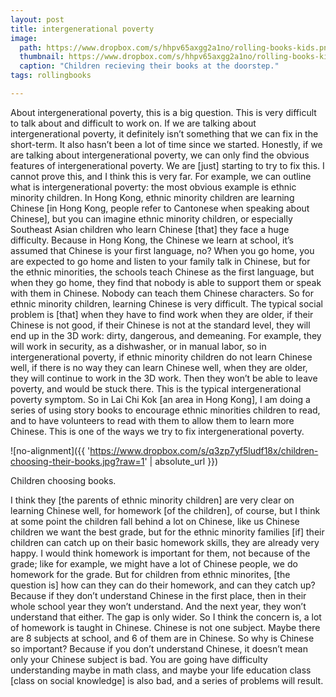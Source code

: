 ```yaml
---
layout: post
title: intergenerational poverty
image: 
  path: https://www.dropbox.com/s/hhpv65axgg2a1no/rolling-books-kids.png?raw=1
  thumbnail: https://www.dropbox.com/s/hhpv65axgg2a1no/rolling-books-kids.png?raw=1
  caption: "Children recieving their books at the doorstep."
tags: rollingbooks

---
```


About intergenerational poverty, this is a big question. This is very difficult to talk about and difficult to work on. If we are talking about intergenerational poverty, it definitely isn’t something that we can fix in the short-term. It also hasn’t been a lot of time since we started. Honestly, if we are talking about intergenerational poverty, we can only find the obvious features of intergenerational poverty. We are [just] starting to try to fix this. I cannot prove this, and I think this is very far. For example, we can outline what is intergenerational poverty: the most obvious example is ethnic minority children. In Hong Kong, ethnic minority children are learning Chinese [in Hong Kong, people refer to Cantonese when speaking about Chinese], but you can imagine ethnic minority children, or especially Southeast Asian children who learn Chinese [that] they face a huge difficulty. Because in Hong Kong, the Chinese we learn at school, it’s assumed that Chinese is your first language, no? When you go home, you are expected to go home and listen to your family talk in Chinese, but for the ethnic minorities, the schools teach Chinese as the first language, but when they go home, they find that nobody is able to support them or speak with them in Chinese. Nobody can teach them Chinese characters. So for ethnic minority children, learning Chinese is very difficult. The typical social problem is [that] when they have to find work when they are older, if their Chinese is not good, if their Chinese is not at the standard level, they will end up in the 3D work: dirty, dangerous, and demeaning. For example, they will work in security, as a dishwasher, or in manual labor, so in intergenerational poverty, if ethnic minority children do not learn Chinese well, if there is no way they can learn Chinese well, when they are older, they will continue to work in the 3D work. Then they won’t be able to leave poverty, and would be stuck there. This is the typical intergenerational poverty symptom. So in Lai Chi Kok [an area in Hong Kong], I am doing a series of using story books to encourage ethnic minorities children to read, and to have volunteers to read with them to allow them to learn more Chinese. This is one of the ways we try to fix intergenerational poverty. 

![no-alignment]({{ 'https://www.dropbox.com/s/q3zp7yf5ludf18x/children-choosing-their-books.jpg?raw=1' | absolute_url }})
  <figcaption>Children choosing books.</figcaption>

I think they [the parents of ethnic minority children] are very clear on learning Chinese well, for homework [of the children], of course, but I think at some point the children fall behind a lot on Chinese, like us Chinese children we want the best grade, but for the ethnic minority families [if] their children can catch up on their basic homework skills, they are already very happy. I would think homework is important for them, not because of the grade; like for example, we might have a lot of Chinese people, we do homework for the grade. But for children from ethnic minorites, [the question is] how can they can do their homework, and can they catch up? Because if they don’t understand Chinese in the first place, then in their whole school year they won’t understand. And the next year, they won’t understand that either. The gap is only wider. So I think the concern is, a lot of homework is taught in Chinese. Chinese is not one subject. Maybe there are 8 subjects at school, and 6 of them are in Chinese. So why is Chinese so important? Because if you don’t understand Chinese, it doesn’t mean only your Chinese subject is bad. You are going have difficulty understanding maybe in math class, and maybe your life education class [class on social knowledge] is also bad, and a series of problems will result.

